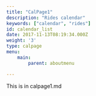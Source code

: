 ```yaml
---
title: "CalPage1"
description: "Rides calendar"
keywords: ["calendar", "rides"]
id: calendar_list
date: 2017-11-13T08:19:34.000Z
weight: '3'
type: calpage
menu:
    main:
        parent: aboutmenu

---
```


This is in calpage1.md

